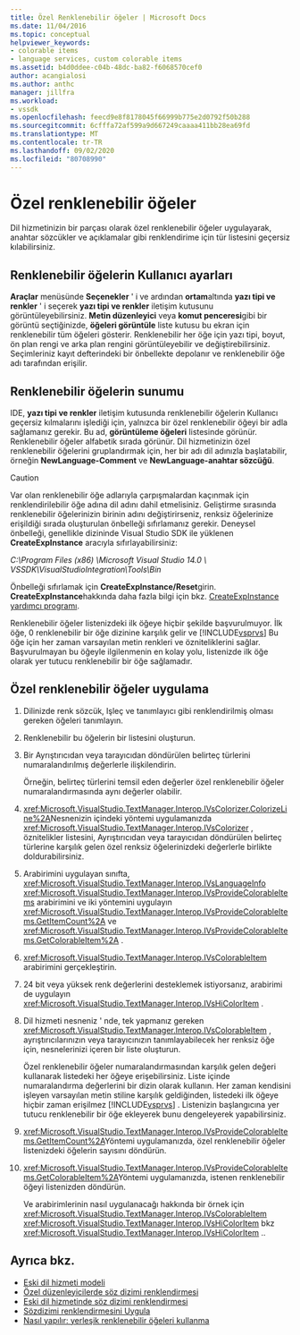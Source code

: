 ```yaml
---
title: Özel Renklenebilir öğeler | Microsoft Docs
ms.date: 11/04/2016
ms.topic: conceptual
helpviewer_keywords:
- colorable items
- language services, custom colorable items
ms.assetid: b4d0ddee-c04b-48dc-ba82-f6068570cef0
author: acangialosi
ms.author: anthc
manager: jillfra
ms.workload:
- vssdk
ms.openlocfilehash: feecd9e8f8178045f66999b775e2d0792f50b288
ms.sourcegitcommit: 6cfffa72af599a9d667249caaaa411bb28ea69fd
ms.translationtype: MT
ms.contentlocale: tr-TR
ms.lasthandoff: 09/02/2020
ms.locfileid: "80708990"
---
```

# <a name="custom-colorable-items"></a>Özel renklenebilir öğeler
Dil hizmetinizin bir parçası olarak özel renklenebilir öğeler uygulayarak, anahtar sözcükler ve açıklamalar gibi renklendirime için tür listesini geçersiz kılabilirsiniz.

## <a name="user-settings-of-colorable-items"></a>Renklenebilir öğelerin Kullanıcı ayarları
 **Araçlar** menüsünde **Seçenekler** ' i ve ardından **ortam**altında **yazı tipi ve renkler** ' i seçerek **yazı tipi ve renkler** iletişim kutusunu görüntüleyebilirsiniz. **Metin düzenleyici** veya **komut penceresi**gibi bir görüntü seçtiğinizde, **öğeleri görüntüle** liste kutusu bu ekran için renklenebilir tüm öğeleri gösterir. Renklenebilir her öğe için yazı tipi, boyut, ön plan rengi ve arka plan rengini görüntüleyebilir ve değiştirebilirsiniz. Seçimleriniz kayıt defterindeki bir önbellekte depolanır ve renklenebilir öğe adı tarafından erişilir.

## <a name="presentation-of-colorable-items"></a>Renklenebilir öğelerin sunumu
 IDE, **yazı tipi ve renkler** iletişim kutusunda renklenebilir öğelerin Kullanıcı geçersiz kılmalarını işlediği için, yalnızca bir özel renklenebilir öğeyi bir adla sağlamanız gerekir. Bu ad, **görüntüleme öğeleri** listesinde görünür. Renklenebilir öğeler alfabetik sırada görünür. Dil hizmetinizin özel renklenebilir öğelerini gruplandırmak için, her bir adı dil adınızla başlatabilir, örneğin **NewLanguage-Comment** ve **NewLanguage-anahtar sözcüğü**.

> [!CAUTION]
> Var olan renklenebilir öğe adlarıyla çarpışmalardan kaçınmak için renklendirilebilir öğe adına dil adını dahil etmelisiniz. Geliştirme sırasında renklenebilir öğelerinizin birinin adını değiştirirseniz, renksiz öğelerinize erişildiği sırada oluşturulan önbelleği sıfırlamanız gerekir. Deneysel önbelleği, genellikle dizininde Visual Studio SDK ile yüklenen **CreateExpInstance** aracıyla sıfırlayabilirsiniz:
>
> *C:\Program Files (x86) \Microsoft Visual Studio 14.0 \ VSSDK\VisualStudioIntegration\Tools\Bin*
>
> Önbelleği sıfırlamak için **CreateExpInstance/Reset**girin. **CreateExpInstance**hakkında daha fazla bilgi için bkz. [CreateExpInstance yardımcı programı](../../extensibility/internals/createexpinstance-utility.md).

 Renklenebilir öğeler listenizdeki ilk öğeye hiçbir şekilde başvurulmuyor. İlk öğe, 0 renklenebilir bir öğe dizinine karşılık gelir ve [!INCLUDE[vsprvs](../../code-quality/includes/vsprvs_md.md)] Bu öğe için her zaman varsayılan metin renkleri ve özniteliklerini sağlar. Başvurulmayan bu öğeyle ilgilenmenin en kolay yolu, listenizde ilk öğe olarak yer tutucu renklenebilir bir öğe sağlamadır.

## <a name="implement-custom-colorable-items"></a>Özel renklenebilir öğeler uygulama

1. Dilinizde renk sözcük, Işleç ve tanımlayıcı gibi renklendirilmiş olması gereken öğeleri tanımlayın.

2. Renklenebilir bu öğelerin bir listesini oluşturun.

3. Bir Ayrıştırıcıdan veya tarayıcıdan döndürülen belirteç türlerini numaralandırılmış değerlerle ilişkilendirin.

    Örneğin, belirteç türlerini temsil eden değerler özel renklenebilir öğeler numaralandırmasında aynı değerler olabilir.

4. <xref:Microsoft.VisualStudio.TextManager.Interop.IVsColorizer.ColorizeLine%2A>Nesnenizin içindeki yöntemi uygulamanızda <xref:Microsoft.VisualStudio.TextManager.Interop.IVsColorizer> , öznitelikler listesini, Ayrıştırıcıdan veya tarayıcıdan döndürülen belirteç türlerine karşılık gelen özel renksiz öğelerinizdeki değerlerle birlikte doldurabilirsiniz.

5. Arabirimini uygulayan sınıfta, <xref:Microsoft.VisualStudio.TextManager.Interop.IVsLanguageInfo> <xref:Microsoft.VisualStudio.TextManager.Interop.IVsProvideColorableItems> arabirimini ve iki yöntemini uygulayın <xref:Microsoft.VisualStudio.TextManager.Interop.IVsProvideColorableItems.GetItemCount%2A> ve <xref:Microsoft.VisualStudio.TextManager.Interop.IVsProvideColorableItems.GetColorableItem%2A> .

6. <xref:Microsoft.VisualStudio.TextManager.Interop.IVsColorableItem> arabirimini gerçekleştirin.

7. 24 bit veya yüksek renk değerlerini desteklemek istiyorsanız, arabirimi de uygulayın <xref:Microsoft.VisualStudio.TextManager.Interop.IVsHiColorItem> .

8. Dil hizmeti nesneniz ' nde, tek yapmanız gereken <xref:Microsoft.VisualStudio.TextManager.Interop.IVsColorableItem> , ayrıştırıcılarınızın veya tarayıcınızın tanımlayabilecek her renksiz öğe için, nesnelerinizi içeren bir liste oluşturun.

    Özel renklenebilir öğeler numaralandırmasından karşılık gelen değeri kullanarak listedeki her öğeye erişebilirsiniz. Liste içinde numaralandırma değerlerini bir dizin olarak kullanın. Her zaman kendisini işleyen varsayılan metin stiline karşılık geldiğinden, listedeki ilk öğeye hiçbir zaman erişilmez [!INCLUDE[vsprvs](../../code-quality/includes/vsprvs_md.md)] . Listenizin başlangıcına yer tutucu renklenebilir bir öğe ekleyerek bunu dengeleyerek yapabilirsiniz.

9. <xref:Microsoft.VisualStudio.TextManager.Interop.IVsProvideColorableItems.GetItemCount%2A>Yöntemi uygulamanızda, özel renklenebilir öğeler listenizdeki öğelerin sayısını döndürün.

10. <xref:Microsoft.VisualStudio.TextManager.Interop.IVsProvideColorableItems.GetColorableItem%2A>Yöntemi uygulamanızda, istenen renklenebilir öğeyi listenizden döndürün.

    Ve arabirimlerinin nasıl uygulanacağı hakkında bir örnek için <xref:Microsoft.VisualStudio.TextManager.Interop.IVsColorableItem> <xref:Microsoft.VisualStudio.TextManager.Interop.IVsHiColorItem> bkz <xref:Microsoft.VisualStudio.TextManager.Interop.IVsHiColorItem> ..

## <a name="see-also"></a>Ayrıca bkz.
- [Eski dil hizmeti modeli](../../extensibility/internals/model-of-a-legacy-language-service.md)
- [Özel düzenleyicilerde söz dizimi renklendirmesi](../../extensibility/syntax-coloring-in-custom-editors.md)
- [Eski dil hizmetinde söz dizimi renklendirmesi](../../extensibility/internals/syntax-coloring-in-a-legacy-language-service.md)
- [Sözdizimi renklendirmesini Uygula](../../extensibility/internals/implementing-syntax-coloring.md)
- [Nasıl yapılır: yerleşik renklenebilir öğeleri kullanma](../../extensibility/internals/how-to-use-built-in-colorable-items.md)
